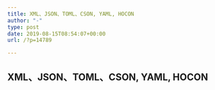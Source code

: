 ```yaml
---
title: XML、JSON、TOML、CSON, YAML, HOCON
author: "-"
type: post
date: 2019-08-15T08:54:07+00:00
url: /?p=14789

---
```

## XML、JSON、TOML、CSON, YAML, HOCON
